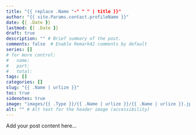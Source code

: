```yaml
---
title: "{{ replace .Name "-" " " | title }}"
author: "{{ site.Params.contact.profileName }}"
date: {{ .Date }}
lastmod: {{ .Date }}
draft: true
description: "" # Brief summary of the post.
comments: false  # Enable Remark42 comments by default
series: []
# for more control:
#   name:
#   part:
#   total:
tags: []
categories: []
slug: "{{ .Name | urlize }}"
toc: true
sidenotes: true
image: "images/{{ .Type }}/{{ .Name | urlize }}/{{ .Name | urlize }}.jpg" # make sure that the name corresponds to jpg, jpeg, png, etc.
alt: "" # Alt text for the header image (accessibility)
---
```


Add your post content here...
